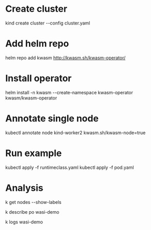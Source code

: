 # Create cluster
kind create cluster --config cluster.yaml
# Add helm repo
helm repo add kwasm http://kwasm.sh/kwasm-operator/
# Install operator
helm install -n kwasm --create-namespace kwasm-operator kwasm/kwasm-operator
# Annotate single node
kubectl annotate node kind-worker2 kwasm.sh/kwasm-node=true
# Run example
kubectl apply -f runtimeclass.yaml
kubectl apply -f pod.yaml


# Analysis
k get nodes --show-labels

k describe po wasi-demo

k logs wasi-demo


